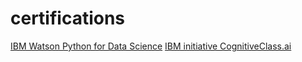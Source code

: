 # certifications

[IBM Watson Python for Data Science](https://www.coursera.org/account/accomplishments/certificate/V84T7G5EKV2C)
[IBM initiative CognitiveClass.ai](./CognitiveClassPythonforDataScience.pdf)